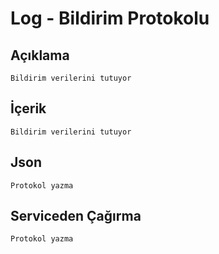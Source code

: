 
#  Log - Bildirim Protokolu

## Açıklama
 
 ```
Bildirim verilerini tutuyor
 ```
 
## İçerik
 
 ```
Bildirim verilerini tutuyor
 ```
 
## Json
 
 ```
Protokol yazma 
 ```
 
 ## Serviceden Çağırma
 
 ```
Protokol yazma 
 ```

